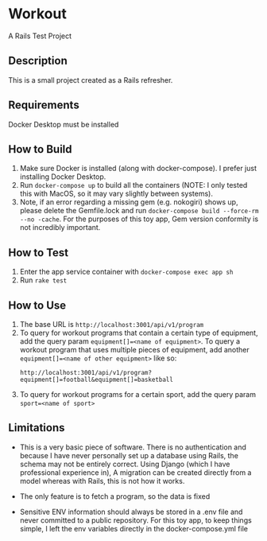 # Workout
A Rails Test Project

## Description
This is a small project created as a Rails refresher.

## Requirements
Docker Desktop must be installed

## How to Build
1. Make sure Docker is installed (along with docker-compose). I prefer just installing Docker Desktop.
2. Run `docker-compose up` to build all the containers (NOTE: I only tested this with MacOS, so it may vary slightly between systems).
3. Note, if an error regarding a missing gem (e.g. nokogiri) shows up, please delete the Gemfile.lock and run `docker-compose build --force-rm --no -cache`.
   For the purposes of this toy app, Gem version conformity is not incredibly important.

## How to Test
1. Enter the app service container with `docker-compose exec app sh`
2. Run `rake test`

## How to Use
1. The base URL is `http://localhost:3001/api/v1/program`
2. To query for workout programs that contain a certain type of equipment, add the query param `equipment[]=<name of equipment>`. To query a workout
   program that uses multiple pieces of equipment, add another `equipment[]=<name of other equipment>` like so:
   ```
   http://localhost:3001/api/v1/program?equipment[]=football&equipment[]=basketball
   ```
3. To query for workout programs for a certain sport, add the query param `sport=<name of sport>`

## Limitations
- This is a very basic piece of software. There is no authentication and because I have never personally set up a database using Rails, the schema
may not be entirely correct. Using Django (which I have professional experience in), A migration can be created directly from a model whereas with Rails,
this is not how it works.

- The only feature is to fetch a program, so the data is fixed

- Sensitive ENV information should always be stored in a .env file and never committed to a public repository. For this toy app, to keep things simple, I left the env variables directly in the docker-compose.yml file
